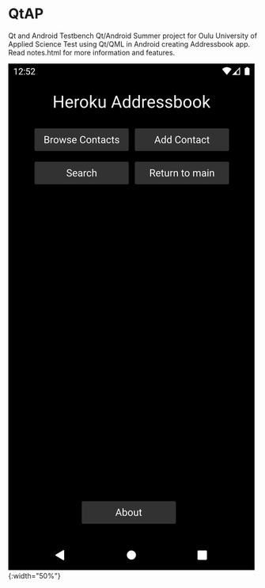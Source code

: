 # QtAP
 Qt and Android Testbench
Qt/Android Summer project for Oulu University of Applied Science
Test using Qt/QML in Android creating Addressbook app.
Read notes.html for more information and features.

![Screenshot1](/Screenshots/Screenshot_1614171138.png){:width="50%"}
